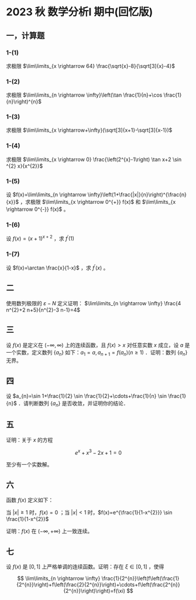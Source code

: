 # 2023 秋 数学分析I 期中(回忆版)

## 一，计算题

### 1-(1)

求极限 $\lim\limits_{x \rightarrow 64} \frac{\sqrt{x}-8}{\sqrt[3]{x}-4}$

### 1-(2)

求极限 $\lim\limits_{n \rightarrow \infty}\left(\tan \frac{1}{n}+\cos \frac{1}{n}\right)^{n}$

### 1-(3)

求极限 $\lim\limits_{x \rightarrow+\infty}(\sqrt[3]{x+1}-\sqrt[3]{x-1})$

### 1-(4)

求极限 $\lim\limits_{x \rightarrow 0} \frac{\left(2^{x}-1\right) \tan x+2 \sin ^{2} x}{x^{2}}$

### 1-(5)

设 $f(x)=\lim\limits_{n \rightarrow \infty}\left(1+\frac{|x|}{n}\right)^{\frac{n}{x}}$ ，求极限 $\lim\limits_{x \rightarrow 0^{+}} f(x)$ 和 $\lim\limits_{x \rightarrow 0^{-}} f(x)$ 。

### 1-(6)

设 $f(x)=(x+1)^{x+2}$ ，求 $f^{\prime}(1)$

### 1-(7)

设 $f(x)=\arctan \frac{x}{1-x}$ ，求 $f^{\prime}(x)$ 。

## 二

使用数列极限的 $\varepsilon-N$ 定义证明： $\lim\limits_{n \rightarrow \infty} \frac{4 n^{2}+2 n+5}{n^{2}-3 n-1}=4$

## 三

设 $f(x)$ 是定义在 $(-\infty, \infty)$ 上的连续函数，且 $f(x)>x$ 对任意实数 $x$ 成立，设 $a$ 是一个实数，定义数列 $\left\{a_{n}\right\}$ 如下：$a_{1}=a, a_{n+1}=f\left(a_{n}\right)(n \geqslant 1)$ ．证明：数列 $\left\{a_{n}\right\}$ 无界。

## 四

设 $a_{n}=\sin 1+\frac{1}{2} \sin \frac{1}{2}+\cdots+\frac{1}{n} \sin \frac{1}{n}$ ．请判断数列 $\left\{a_{n}\right\}$ 是否收敛，并证明你的结论．

## 五

证明：关于 $x$ 的方程

$$
e^{x}+x^{3}-2 x+1=0
$$

至少有一个实数解。

## 六

函数 $f(x)$ 定义如下：

当 $|x| \geqslant 1$ 时，$f(x)=0$ ；当 $|x|<1$ 时，$f(x)=e^{\frac{1}{1-x^{2}}} \sin \frac{1}{1-x^{2}}$

证明：$f(x)$ 在 $(-\infty,+\infty)$ 上一致连续。

## 七

设 $f(x)$ 是 $[0,1]$ 上严格单调的连续函数。证明：存在 $\xi \in[0,1]$ ，使得

$$
\lim\limits_{n \rightarrow \infty} \frac{1}{2^{n}}\left(f\left(\frac{1}{2^{n}}\right)+f\left(\frac{2}{2^{n}}\right)+\cdots+f\left(\frac{2^{n}}{2^{n}}\right)\right)=f(\xi)
$$
